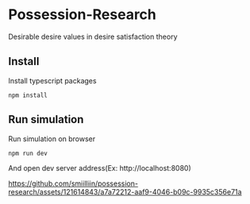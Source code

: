 # Possession-Research

Desirable desire values in desire satisfaction theory

## Install

Install typescript packages

```
npm install
```

## Run simulation

Run simulation on browser

```
npm run dev
```

And open dev server address(Ex: http://localhost:8080)





https://github.com/smiilliin/possession-research/assets/121614843/a7a72212-aaf9-4046-b09c-9935c356e71a

